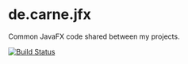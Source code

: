 # de.carne.jfx

Common JavaFX code shared between my projects.

[![Build Status](https://travis-ci.org/hdecarne/de.carne.jfx.svg?branch=master)](https://travis-ci.org/hdecarne/de.carne.jfx)
